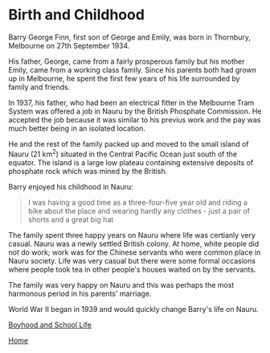 # Birth and Childhood

Barry George Finn, first son of George and Emily, was born in Thornbury, Melbourne on 27th September 1934.

His father, George, came from a fairly prosperous family but his mother Emily, came from a working class family. 
Since his parents both had grown up in Melbourne, he spent the first few years of his life surrounded by 
family and friends.

In 1937, his father, who had been an electrical fitter in the Melbourne Tram System was offered a job
in Nauru by the British Phosphate Commission. He accepted the job because it was similar to his previus work 
and the pay was much better being in an isolated location.

He and the rest of the family packed up and moved to the small island of Nauru (21 km<sup>2</sup>) situated in the Central Pacific Ocean just south of the equator. The island is a large low plateau containing extensive deposits of phosphate rock which was mined by the British.

Barry enjoyed his childhood in Nauru:
> I was having a good time as a three-four-five year old and riding a bike about the place and wearing hardly any clothes - just a pair of shorts and a great big hat

 The family spent three happy years on Nauru where life was certianly very casual.  Nauru was a newly settled British colony.  At home, white people did not do work; work was for the Chinese servants who were common place in Nauru society. Life was very casual but there were some formal occasions where people took tea in other people's houses waited on by the servants.

 The family was very happy on Nauru and this was perhaps the most harmonous period in his parents' marriage.

 World War II began in 1939 and would quickly change Barry's life on Nauru.

[Boyhood and School Life](./C2_Boyhood_and_School_Life.html)

[Home](../index.html)